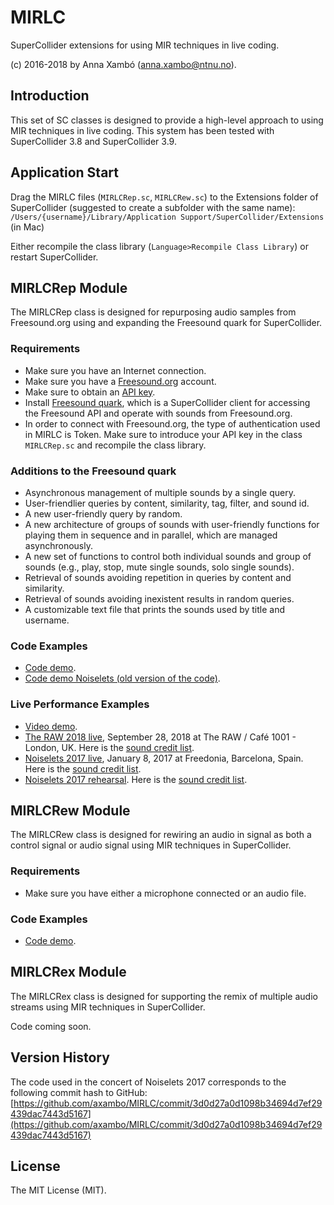 
MIRLC
===
SuperCollider extensions for using MIR techniques in live coding.

(c) 2016-2018 by Anna Xambó (<anna.xambo@ntnu.no>).


Introduction
----

This set of SC classes is designed to provide a high-level approach to using MIR techniques in live coding. This system has been tested with SuperCollider 3.8 and SuperCollider 3.9.


Application Start
----

Drag the MIRLC files (`MIRLCRep.sc`, `MIRLCRew.sc`) to the Extensions folder of SuperCollider (suggested to create a subfolder with the same name): `/Users/{username}/Library/Application Support/SuperCollider/Extensions` (in Mac)

Either recompile the class library (`Language>Recompile Class Library`) or restart SuperCollider.

MIRLCRep Module
----

The MIRLCRep class is designed for repurposing audio samples from Freesound.org using and expanding the Freesound quark for SuperCollider.

### Requirements

* Make sure you have an Internet connection.
* Make sure you have a [Freesound.org](http://freesound.org) account.
* Make sure to obtain an [API key](https://freesound.org/help/developers/).
* Install [Freesound quark](https://github.com/g-roma/Freesound.sc), which is a SuperCollider client for accessing the Freesound API and operate with sounds from Freesound.org.
* In order to connect with Freesound.org, the type of authentication used in MIRLC is Token. Make sure to introduce your API key in the class `MIRLCRep.sc` and recompile the class library.

### Additions to the Freesound quark

* Asynchronous management of multiple sounds by a single query.
* User-friendlier queries by content, similarity, tag, filter, and sound id.
* A new user-friendly query by random.
* A new architecture of groups of sounds with user-friendly functions for playing them in sequence and in parallel, which are managed asynchronously.
* A new set of functions to control both individual sounds and group of sounds (e.g., play, stop, mute single sounds, solo single sounds).
* Retrieval of sounds avoiding repetition in queries by content and similarity.
* Retrieval of sounds avoiding inexistent results in random queries.
* A customizable text file that prints the sounds used by title and username.

### Code Examples

* [Code demo](script_demo_MIRLCRep.md).
* [Code demo Noiselets (old version of the code)](script_demo_Noiselets17.md).

### Live Performance Examples

* [Video demo](https://vimeo.com/249968326).
* [The RAW 2018 live](https://soundcloud.com/petermann-plays/live-the-raw-28-11-2018), September 28, 2018 at The RAW / Café 1001 - London, UK. Here is the [sound credit list](sound_credits_TheRAW18.md).
* [Noiselets 2017 live](https://carpal-tunnel.bandcamp.com/track/n02-petermann), January 8, 2017 at Freedonia, Barcelona, Spain. Here is the [sound credit list](sound_credits_Noiselets17.md).
* [Noiselets 2017 rehearsal](https://soundcloud.com/petermann-plays/noiselets-2017-liveset-rehearsal). Here is the [sound credit list](sound_credits_rehearsal_Noiselets17.md).

MIRLCRew Module
----

The MIRLCRew class is designed for rewiring an audio in signal as both a control signal or audio signal using MIR techniques in SuperCollider.

### Requirements

* Make sure you have either a microphone connected or an audio file.

### Code Examples

* [Code demo](script_demo_MIRLCRew.md).


MIRLCRex Module
----

The MIRLCRex class is designed for supporting the remix of multiple audio streams using MIR techniques in SuperCollider.

Code coming soon.

Version History
----

The code used in the concert of Noiselets 2017 corresponds to the following commit hash to GitHub: [https://github.com/axambo/MIRLC/commit/3d0d27a0d1098b34694d7ef29439dac7443d5167](https://github.com/axambo/MIRLC/commit/3d0d27a0d1098b34694d7ef29439dac7443d5167)


License
----

The MIT License (MIT).
